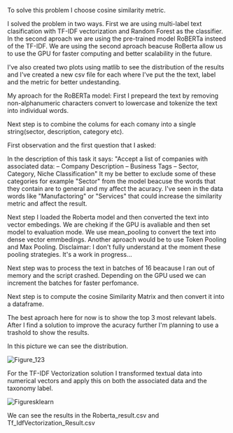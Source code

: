 To solve this problem I choose cosine similarity metric.

I solved the problem in two ways. First we are using multi-label text clasification with TF-IDF vectorization and Random Forest as the classifier. 
In the second aproach we are using the pre-trained model RoBERTa insteed of the TF-IDF. We are using the second aproach beacuse RoBerta allow us to use the GPU for faster computing 
and better scalability in the future.

I've also created two plots using matlib to see the distribution of the results and I've created a new csv file for each where I've put the the text, label and the metric for better undestanding.

My aproach for the RoBERTa model:
 First I prepeard the text by removing non-alphanumeric characters convert to lowercase and tokenize the text into individual words.

 Next step is to combine the colums for each comany into a single string(sector, description, category etc). 
 
 First observation and the first question that I asked: 
 
 In the description of this task it says: 
 "Accept a list of companies with associated data:
 – Company Description
 – Business Tags
 – Sector, Category, Niche Classification" 
 It my be better to exclude some of these categories for example "Sector" from the model beacuse the words that they contain are to 
 general and my affect the acuracy. 
  I've seen in the data words like "Manufactoring" or "Services" that could increase the similarity metric and affect the result.

  Next step I loaded the Roberta model and then converted the text into vector embedings. 
  We are cheking if the GPU is avaliable and then set model to evaluation mode.
  We use mean_pooling to convert the text into dense vector emmbedings. Another aproach would be to use Token Pooling and Max Pooling.
  Disclaimar: I don't fully understand at the moment these pooling strategies. It's a work in progress...
  
  Next step was to process the text in batches of 16 beacause I ran out of memory and the script crashed. Depending on the GPU used we can increment the batches for faster perfomance.

  Next step is to compute the cosine Similarity Matrix and then convert it into a dataframe.

  The best aproach here for now is to show the top 3 most relevant labels. After I find a solution to improve the acuracy further I'm planning to use a trashold to show the results.

 In this picture we can see the distribution. 
  
![Figure_123](https://github.com/user-attachments/assets/5fa9969f-1a8b-430f-aa38-bfaca5f29d27)


For the TF-IDF Vectorization solution I transformed textual data into numerical vectors and apply this on both the associated data and the taxonomy label.



![Figuresklearn](https://github.com/user-attachments/assets/56f085c6-0090-4ccb-888e-184fa63f9a24)

We can see the results in the Roberta_result.csv and Tf_IdfVectorization_Result.csv


